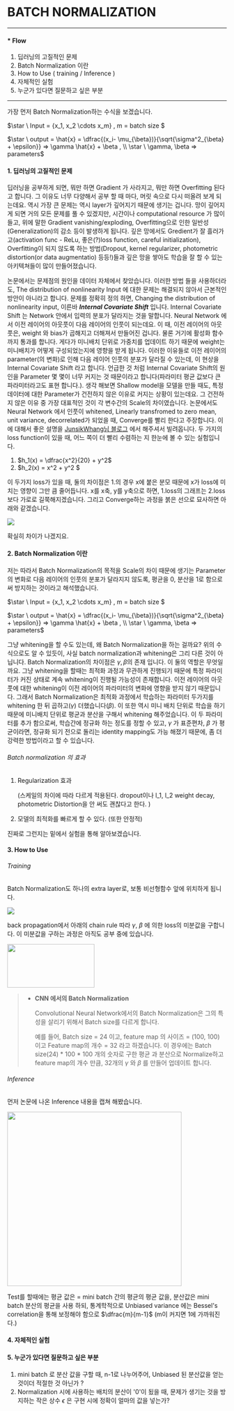 # BATCH NORMALIZATION  

--------

#### * Flow 

1. 딥러닝의 고질적인 문제 
2. Batch Normalization 이란 
3. How to Use ( training / Inference )
4. 자체적인 실험 
5. 누군가 있다면 질문하고 싶은 부분

-------

 가장 먼저 Batch Normalization하는 수식을 보겠습니다.  

$\star \  Input = \{x_1, x_2  \cdots x_m\} , m = batch size $

$\star \  output = \hat{x} = \dfrac{(x_i-  \mu_{\beta})}{\sqrt{\sigma^2_{\beta} + \epsilon}} => \gamma \hat{x} + \beta , \\ \star \ \gamma, \beta => parameters$

#### 1. 딥러닝의 고질적인 문제 

 딥러닝을 공부하게 되면, 뭐만 하면 Gradient 가 사라지고, 뭐만 하면 Overfitting 된다고 합니다. 그 이유도 너무 다양해서 공부 할 때 마다, 머릿 속으로 다시 떠올려 보게 되는데요. 역시 가장 큰 문제는 역시 layer가 깊어지기 때문에 생기는 겁니다. 망이 깊어지게 되면 거의 모든 문제를 풀 수 있겠지만, 시간이나 computational resource 가 많이 들고, 위에 말한 Gradient vanishing/exploding, Overfitting으로 인한 일반성(Generalization)의 감소 등이 발생하게 됩니다. 깊은 망에서도 Gredient가 잘 흘러가고(activation func - ReLu, 좋은(?)loss function, careful initialization), Overfitting이 되지 않도록 하는 방법(Dropout, kernel regularizer, photometric distortion(or data augmentatio) 등등!)들과 깊은 망을 쌓아도 학습을 잘 할 수 있는 아키텍쳐들이 많이 만들어졌습니다. 

 논문에서는 문제점의 원인을 데이터 자체에서 찾았습니다. 이러한 방법 들을 사용하더라도, The distribution of nonlinearity Input 에 대한 문제는 해결되지 않아서 근본적인 방안이 아니라고 합니다. 문제를 정확히 정의 하면, Changing the distribution of nonlinearity input, 이른바 ***Internal Covariate Shift*** 입니다. Internal Covariate Shift 는 Network 안에서 입력의 분포가 달라지는 것을 말합니다. Neural Network 에서 이전 레이어의 아웃풋이 다음 레이어의 인풋이 되는데요. 이 때, 이전 레이어의 아웃풋은,  weight 와 bias가 곱해지고 더해져서 만들어진 겁니다. 물론 거기에 활성화 함수까지 통과를 합니다. 게다가 미니배치 단위로 가중치를 업데이트 하기 때문에 weight는 미니배치가 어떻게 구성되었는지에 영향을 받게 됩니다. 이러한 이유들로 이전 레이어의 parameter(의 변화)로 인해 다음 레이어 인풋의 분포가 달라질 수 있는데, 이 현상을 Internal Covariate Shift 라고 합니다. 언급한 것 처럼 Internal Covariate Shift의 원인을 Parameter 몇 몇이 너무 커지는 것 때문이라고 합니다(파라미터 평균 값보다 큰 파라미터라고도 표현 합니다.). 생각 해보면 Shallow model을 모델을 만들 때도, 특정 데이터에 대한 Parameter가 건전하지 않은 이유로 커지는 상황이 있는데요. 그 건전하지 않은 이유 중 가장 대표적인 것이 각 변수간의 Scale의 차이였습니다. 논문에서도 Neural Network 에서 인풋이 whitened, Linearly transfromed to zero mean, unit variance, decorrelated가 되었을 때, Converge를 빨리 한다고 주장합니다. 이에 대해서 좋은 설명을  [JunsikWhang님 블로그](https://jsideas.net/python/2018/01/28/batch_normalization.html) 에서 해주셔서 빌려옵니다. 두 가지의 loss function이 있을 때, 어느 쪽이 더 빨리 수렴하는 지 한눈에 볼 수 있는 실험입니다. 

1. $h_1(x) = \dfrac{x^2}{20} + y^2$
2. $h_2(x) = x^2  + y^2 $

이 두가지 loss가 있을 때,  둘의 차이점은 1.의 경우 x에 붙은 분모 때문에 x가 loss에 미치는 영향이 그만 큼 줄어듭니다. x를 x축, y를 y축으로 하면, 1.loss의 그래프는 2.loss보다 가로로 길쭉해지겠습니다. 그리고 Converge하는 과정을 붉은 선으로 묘사하면 아래와 같겠습니다. 

![](https://www.dropbox.com/s/8d8uif1md9dny2f/Screenshot%202018-07-26%2011.54.12.png?raw=1)

확실히 차이가 나겠지요. 

#### 2. Batch Normalization 이란 

 저는 따라서 Batch Normalization의 목적을 Scale의 차이 때문에 생기는 Parameter의 변화로 다음 레이어의 인풋의 분포가 달라지지 않도록, 평균을 0, 분산을 1로 함으로써 방지하는 것이라고 해석했습니다. 

$\star \  Input = \{x_1, x_2  \cdots x_m\} , m = batch size $

$\star \  output = \hat{x} = \dfrac{(x_i-  \mu_{\beta})}{\sqrt{\sigma^2_{\beta} + \epsilon}} => \gamma \hat{x} + \beta , \\ \star \ \gamma, \beta => parameters$

 그냥 whitening을 할 수도 있는데, 왜 Batch Normalization을 하는 걸까요? 위의 수식으로도 알 수 있듯이, 사실 batch normalization과 whitening은 그리 다른 것이 아닙니다. Batch Normalization의 차이점은 $\gamma , \beta$의 존재 입니다. 이 둘의 역할은 무엇일까요. 그냥 whitening을 할때는 최적화 과정과 무관하게 진행되기 때문에 특정 파라미터가 커진 상태로 계속 whitening이 진행될 가능성이 존재합니다. 이전 레이어의 아웃풋에 대한 whitening이 이전 레이어의 파라미터의 변화에 영향을 받지 않기 때문입니다. 그래서 Batch Normalization은 최적화 과정에서 학습하는 파라미터 두가지를 whitening 한 뒤 곱하고($\gamma$) 더했습니다($\beta$). 이 또한 역시 미니 배치 단위로 학습을 하기 때문에 미니배치 단위로 평균과 분산을 구해서 whitening 해주었습니다. 이 두 파라미터를 추가 함으로써, 학습간에 정규화 하는 정도를 정할 수 있고, $\gamma$ 가 표준편차, $\beta$ 가 평균이라면, 정규화 되기 전으로 돌리는 identity mapping도 가능 해졌기 때문에, 좀 더 강력한 방법이라고 할 수 있습니다. 

######  Batch normalization 의 효과 

1. Regularization 효과 

   (스케일의 차이에 따라 다르게 적용된다. dropout이나 l_1, l_2 weight decay, photometric Distortion을 안 써도 괜찮다고 한다.  )

2. 모델의 최적화를 빠르게 할 수 있다. (또한 안정적)

진짜로 그런지는 밑에서 실험을 통해 알아보겠습니다.

#### 3. How to Use

######  Training  

 Batch Normalization도 하나의 extra layer로, 보통 비선형함수 앞에 위치하게 됩니다. 

![](https://www.dropbox.com/s/yvocycenduq1hxy/Screenshot%202018-07-26%2015.10.37.png?raw=1)

back propagation에서 아래의 chain rule 따라 $\gamma$, $\beta$ 에 의한 loss의 미분값을 구합니다. 이 미분값을 구하는 과정은 아직도 공부 중에 있습니다. 

<img src="https://www.dropbox.com/s/vi22m8d29xbw3xn/Screenshot%202018-07-26%2015.15.50.png?raw=1" width="200" height="100">

> * **CNN 에서의 Batch Normalization**
>
>    Convolutional Neural Network에서의  Batch Normalization은 그의 특성을 살리기 위해서 Batch size를 다르게 합니다.
>
>   예를 들어, Batch size = 24 이고,  feature map 의 사이즈 = (100, 100) 이고 Feature map의 개수 = 32 라고 하겠습니다. 이 경우에는  Batch size(24)  * 100 * 100 개의 숫자로 구한 평균 과 분산으로 Normalize하고 feature map의 개수 만큼, 32개의 $\gamma$ 와 $\beta$ 를 만들어 업데이트 합니다. 

###### Inference 

먼저 논문에 나온  Inference 내용을 캡쳐 해봤습니다. 

<img src="https://www.dropbox.com/s/p6vhrjg3vsxoqk1/Screenshot%202018-07-26%2016.09.12.png?raw=1" width="400" height="">

Test를 할때에는 평균 값은 = mini batch 간의 평균의 평균 값을,  분산값은 mini batch 분산의 평균을 사용 하되, 통계학적으로 Unbiased variance 에는 Bessel's correlation을 통해 보정해야 함으로 $\dfrac{m}{m-1}​$ (m이 커지면 1에 가까워진다.)

#### 4. 자체적인 실험  



#### 

####  5. 누군가 있다면 질문하고 싶은 부분

1. mini batch 로 분산 값을 구할 때, n-1로 나누어주어, Unbiased 된 분산값을 얻는 것이더 적절한 것 아닌가 ? 
2. Normalization 시에 사용하는 배치의 분산이 '0'이 됬을 때, 문제가 생기는 것을 방지하는 작은 상수 $\epsilon$ 은 구현 시에 정확이 얼마의 값을 넣는가?



















